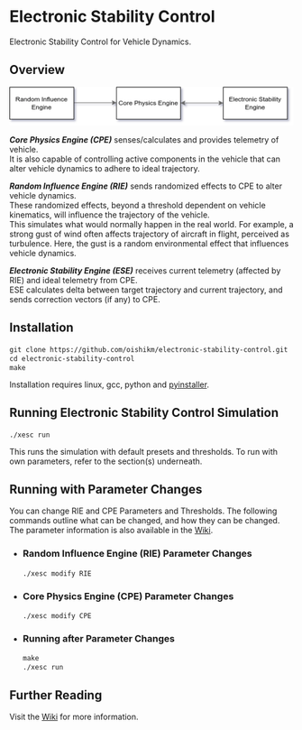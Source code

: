 # Electronic Stability Control
Electronic Stability Control for Vehicle Dynamics.

  
## Overview
  
![Error](./img/ESControl-Initial.drawio.png)
  
***Core Physics Engine (CPE)*** senses/calculates and provides telemetry of vehicle.  
It is also capable of controlling active components in the vehicle that can alter vehicle dynamics to adhere to ideal trajectory.  
  
***Random Influence Engine (RIE)*** sends randomized effects to CPE to alter vehicle dynamics.  
These randomized effects, beyond a threshold dependent on vehicle kinematics, will influence the trajectory of the vehicle.  
This simulates what would normally happen in the real world. For example, a strong gust of wind often affects trajectory of aircraft in flight, perceived as turbulence. Here, the gust is a random environmental effect that influences vehicle dynamics. 
   
***Electronic Stability Engine (ESE)*** receives current telemetry (affected by RIE) and ideal telemetry from CPE.  
ESE calculates delta between target trajectory and current trajectory, and sends correction vectors (if any) to CPE.

## Installation

```
git clone https://github.com/oishikm/electronic-stability-control.git
cd electronic-stability-control
make
```
Installation requires linux, gcc, python and [pyinstaller](https://pypi.org/project/pyinstaller/).

## Running Electronic Stability Control Simulation

```
./xesc run
```
This runs the simulation with default presets and thresholds. To run with own parameters, refer to the section(s) underneath.

## Running with Parameter Changes

You can change RIE and CPE Parameters and Thresholds. The following commands outline what can be changed, and how they can be changed. The parameter information is also available in the [Wiki](https://github.com/oishikm/electronic-stability-control/wiki).

- ### Random Influence Engine (RIE) Parameter Changes

  ```
  ./xesc modify RIE
  ```

- ### Core Physics Engine (CPE) Parameter Changes

  ```
  ./xesc modify CPE
  ```

- ### Running after Parameter Changes
  ```
  make
  ./xesc run
  ```

## Further Reading
Visit the [Wiki](https://github.com/oishikm/electronic-stability-control/wiki) for more information.